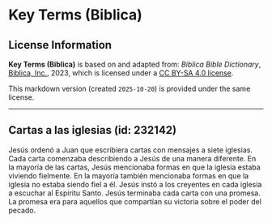 # Key Terms (Biblica)

## License Information

**Key Terms (Biblica)** is based on and adapted from: _Biblica Bible Dictionary_, [Biblica, Inc.](https://www.biblica.com/), 2023, which is licensed under a [CC BY-SA 4.0 license](https://creativecommons.org/licenses/by-sa/4.0/legalcode.en).

This markdown version (created `2025-10-20`) is provided under the same license.



--------------------------------

## Cartas a las iglesias (id: 232142)

Jesús ordenó a Juan que escribiera cartas con mensajes a siete iglesias. Cada carta comenzaba describiendo a Jesús de una manera diferente. En la mayoría de las cartas, Jesús mencionaba formas en que la iglesia estaba viviendo fielmente. En la mayoría también mencionaba formas en que la iglesia no estaba siendo fiel a él. Jesús instó a los creyentes en cada iglesia a escuchar al Espíritu Santo. Jesús terminaba cada carta con una promesa. La promesa era para aquellos que compartían su victoria sobre el poder del pecado.


